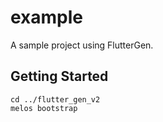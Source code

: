 # example

A sample project using FlutterGen.

## Getting Started

```
cd ../flutter_gen_v2
melos bootstrap
```
